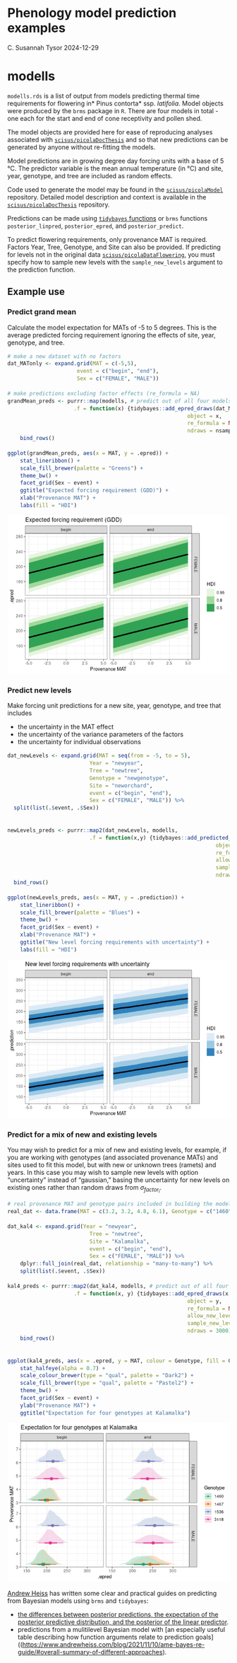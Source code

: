 Phenology model prediction examples
================
C. Susannah Tysor
2024-12-29

# modells

`modells.rds` is a list of output from models predicting thermal time
requirements for flowering in\* Pinus contorta\* ssp. *latifolia*. Model
objects were produced by the `brms` package in `R`. There are four
models in total - one each for the start and end of cone receptivity and
pollen shed.

The model objects are provided here for ease of reproducing analyses
associated with
[`scisus/picolaDocThesis`](https://github.com/scisus/picolaDocThesis)
and so that new predictions can be generated by anyone without
re-fitting the models.

Model predictions are in growing degree day forcing units with a base of
5 °C. The predictor variable is the mean annual temperature (in °C) and
site, year, genotype, and tree are included as random effects.

Code used to generate the model may be found in the
[`scisus/picolaModel`](https://github.com/scisus/picolaModel)
repository. Detailed model description and context is available in the
[`scisus/picolaDocThesis`](https://github.com/scisus/picolaDocThesis)
repository.

Predictions can be made using [`tidybayes`
functions](http://mjskay.github.io/tidybayes/reference/add_predicted_draws.html)
or `brms` functions `posterior_linpred`, `posterior_epred`, and
`posterior_predict`.

To predict flowering requirements, only provenance MAT is required.
Factors Year, Tree, Genotype, and Site can also be provided. If
predicting for levels not in the original data
[`scisus/picolaDataFlowering`](https://github.com/scisus/picolaDataFlowering),
you must specify how to sample new levels with the `sample_new_levels`
argument to the prediction function.

## Example use

### Predict grand mean

Calculate the model expectation for MATs of -5 to 5 degrees. This is the
average predicted forcing requirement ignoring the effects of site,
year, genotype, and tree.

``` r
# make a new dataset with no factors
dat_MATonly <- expand.grid(MAT = c(-5,5),
                      event = c("begin", "end"),
                      Sex = c("FEMALE", "MALE"))

# make predictions excluding factor effects (re_formula = NA)
grandMean_preds <- purrr::map(modells, # predict out of all four models
                     .f = function(x) {tidybayes::add_epred_draws(dat_MATonly,
                                                         object = x,
                                                         re_formula = NA,
                                                         ndraws = nsamp)}) %>%
    bind_rows()

ggplot(grandMean_preds, aes(x = MAT, y = .epred)) +
    stat_lineribbon() +
    scale_fill_brewer(palette = "Greens") +
    theme_bw() +
    facet_grid(Sex ~ event) +
    ggtitle("Expected forcing requirement (GDD)") +
    xlab("Provenance MAT") +
    labs(fill = "HDI")
```

![](prediction_examples_files/figure-gfm/grandMean-1.png)<!-- -->

### Predict new levels

Make forcing unit predictions for a new site, year, genotype, and tree
that includes

- the uncertainty in the MAT effect
- the uncertainty of the variance parameters of the factors
- the uncertainty for individual observations

``` r
dat_newLevels <- expand.grid(MAT = seq(from = -5, to = 5),
                          Year = "newyear",
                          Tree = "newtree",
                          Genotype = "newgenotype",
                          Site = "neworchard",
                          event = c("begin", "end"),
                          Sex = c("FEMALE", "MALE")) %>%
  split(list(.$event, .$Sex))


newLevels_preds <- purrr::map2(dat_newLevels, modells,
                          .f = function(x,y) {tidybayes::add_predicted_draws(newdata = x,
                                                                  object = y,
                                                                  re_formula = NULL,
                                                                  allow_new_levels = TRUE,
                                                                  sample_new_levels = "gaussian", # new groups based on random draws from model N(0, sd_factor)
                                                                  ndraws = nsamp)}) %>%
  bind_rows()

ggplot(newLevels_preds, aes(x = MAT, y = .prediction)) +
    stat_lineribbon() +
    scale_fill_brewer(palette = "Blues") +
    theme_bw() +
    facet_grid(Sex ~ event) +
    xlab("Provenance MAT") +
    ggtitle("New level forcing requirements with uncertainty") +
    labs(fill = "HDI")
```

![](prediction_examples_files/figure-gfm/newFactors-1.png)<!-- -->

### Predict for a mix of new and existing levels

You may wish to predict for a mix of new and existing levels, for
example, if you are working with genotypes (and associated provenance
MATs) and sites used to fit this model, but with new or unknown trees
(ramets) and years. In this case you may wish to sample new levels with
option “uncertainty” instead of “gaussian,” basing the uncertainty for
new levels on existing ones rather than random draws from
$\sigma_{factor_i}$.

``` r
# real provenance MAT and genotype pairs included in building the model
real_dat <- data.frame(MAT = c(3.2, 3.2, 4.8, 6.1), Genotype = c("1460", "1467", "3118", "1536"), Site = rep("Kalamalka", 4))

dat_kal4 <- expand.grid(Year = "newyear",
                          Tree = "newtree",
                          Site = "Kalamalka",
                          event = c("begin", "end"),
                          Sex = c("FEMALE", "MALE")) %>%
    dplyr::full_join(real_dat, relationship = "many-to-many") %>%
    split(list(.$event, .$Sex))

kal4_preds <- purrr::map2(dat_kal4, modells, # predict out of all four models
                     .f = function(x, y) {tidybayes::add_epred_draws(x,
                                                         object = y,
                                                         re_formula = NULL,
                                                         allow_new_levels = TRUE,
                                                         sample_new_levels = "uncertainty",
                                                         ndraws = 3000)}) %>%
    bind_rows() 


ggplot(kal4_preds, aes(x = .epred, y = MAT, colour = Genotype, fill = Genotype)) +
    stat_halfeye(alpha = 0.7) +
    scale_colour_brewer(type = "qual", palette = "Dark2") +
    scale_fill_brewer(type = "qual", palette = "Pastel2") +
    theme_bw() +
    facet_grid(Sex ~ event) +
    ylab("Provenance MAT") +
    ggtitle("Expectation for four genotypes at Kalamalka")
```

![](prediction_examples_files/figure-gfm/existingLevels-1.png)<!-- -->

[Andrew Heiss](https://www.andrewheiss.com/) has written some clear and
practical guides on predicting from Bayesian models using `brms` and
`tidybayes`:

- [the differences between posterior predictions, the expectation of the
  posterior predictive distribution, and the posterior of the linear
  predictor](https://www.andrewheiss.com/blog/2022/09/26/guide-visualizing-types-posteriors/).
- predictions from a mulitilevel Bayesian model with \[an especially
  useful table describing how function arguments relate to prediction
  goals\]((<https://www.andrewheiss.com/blog/2021/11/10/ame-bayes-re-guide/#overall-summary-of-different-approaches>).
